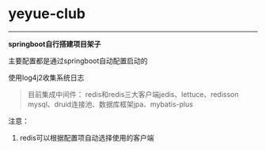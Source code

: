 # yeyue-club
***

**springboot自行搭建项目架子**

主要配置都是通过springboot自动配置启动的

使用log4j2收集系统日志

> 目前集成中间件：
> redis和redis三大客户端jedis、lettuce、redisson
> mysql、druid连接池、数据库框架jpa、mybatis-plus

注意：
1.  redis可以根据配置项自动选择使用的客户端